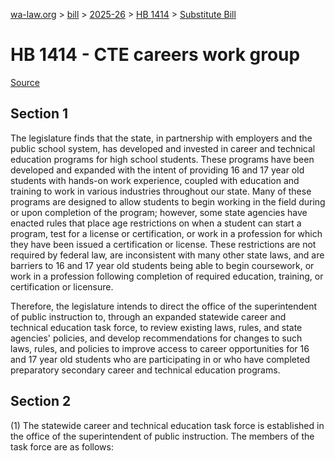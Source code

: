[wa-law.org](/) > [bill](/bill/) > [2025-26](/bill/2025-26/) > [HB 1414](/bill/2025-26/hb/1414/) > [Substitute Bill](/bill/2025-26/hb/1414/S/)

# HB 1414 - CTE careers work group

[Source](http://lawfilesext.leg.wa.gov/biennium/2025-26/Pdf/Bills/House%20Bills/1414-S.pdf)

## Section 1
The legislature finds that the state, in partnership with employers and the public school system, has developed and invested in career and technical education programs for high school students. These programs have been developed and expanded with the intent of providing 16 and 17 year old students with hands-on work experience, coupled with education and training to work in various industries throughout our state. Many of these programs are designed to allow students to begin working in the field during or upon completion of the program; however, some state agencies have enacted rules that place age restrictions on when a student can start a program, test for a license or certification, or work in a profession for which they have been issued a certification or license. These restrictions are not required by federal law, are inconsistent with many other state laws, and are barriers to 16 and 17 year old students being able to begin coursework, or work in a profession following completion of required education, training, or certification or licensure.

Therefore, the legislature intends to direct the office of the superintendent of public instruction to, through an expanded statewide career and technical education task force, to review existing laws, rules, and state agencies' policies, and develop recommendations for changes to such laws, rules, and policies to improve access to career opportunities for 16 and 17 year old students who are participating in or who have completed preparatory secondary career and technical education programs.

## Section 2
(1) The statewide career and technical education task force is established in the office of the superintendent of public instruction. The members of the task force are as follows:

